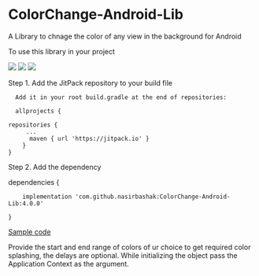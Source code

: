 # ColorChange-Android-Lib
A Library to chnage the color of any view in the background for Android

To use this library in your project

<img src="https://github.com/nasirbashak/ColorChange-Android-Lib/blob/master/Screenshots/2dzx9y.gif"/>

<img src="https://github.com/nasirbashak/ColorChange-Android-Lib/blob/master/Screenshots/2dzxr4.gif"/>

<img src="https://github.com/nasirbashak/ColorChange-Android-Lib/blob/master/Screenshots/2e39vr.gif"/>

Step 1. Add the JitPack repository to your build file

      Add it in your root build.gradle at the end of repositories:
      
      allprojects {
	
	repositories {
	     ...
 	      maven { url 'https://jitpack.io' }
		}
	}
  
Step 2. Add the dependency 
  
  dependencies {
  
		implementation 'com.github.nasirbashak:ColorChange-Android-Lib:4.0.0'

	}

<a href="https://github.com/nasirbashak/ColorChange-Android-Lib/blob/master/app/src/main/java/com/nasirbashak007gmail/colorchange/MainActivity.java">Sample code</a>

Provide the start and end range of colors of ur choice to get required color splashing,
the delays are optional. While initializing the object pass the Application Context as the argument.
